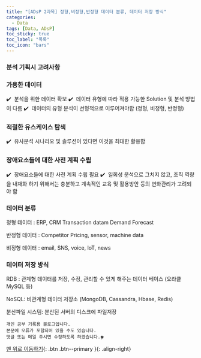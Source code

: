 ```yaml
---
title: "[ADsP 2과목] 정형,비정형,반정형 데이터 분류, 데이터 저장 방식"
categories:
  - Data
tags: [Data, ADsP]
toc_sticky: true
toc_label: "목록"
toc_icon: "bars"
---
```


### 분석 기획시 고려사항

### 가용한 데이터

✔️  분석을 위한 데이터 확보
✔️  데이터 유형에 따라 적용 가능한 Solution 및 분석 방법이 다름
✔️  데이터의 유형 분석이 선형적으로 이루어져야함 (정형, 비정형, 반정형)

### 적절한 유스케이스 탐색

✔️  유사분석 시나리오 및 솔루션이 있다면 이것을 최대한 활용함

### 장애요소들에 대한 사전 계획 수립

✔️  장애요소들에 대한 사전 계획 수립 필요
✔️  일회성 분석으로 그치지 않고, 조직 역량을 내재화 하기 위해서는 충분하고 계속적인 교육 및 활용방안 등의 변화관리가 고려되야 함

### 데이터 분류

정형 데이터 : ERP, CRM Transaction datam Demand Forecast

반정형 데이터 : Competitor Pricing, sensor, machine data

비정형 데이터 : email, SNS, voice, loT, news

### 데이터 저장 방식

RDB : 관계형 데이터를 저장, 수정, 관리할 수 있게 해주는 데이터 베이스 (오라클 MySQL 등)

NoSQL: 비관계형 데이터 저장소 (MongoDB, Cassandra, Hbase, Redis)

분산파일 시스템: 분산된 서버의 디스크에 파일저장

    개인 공부 기록용 블로그입니다.
    본문에 오류가 포함되어 있을 수도 있습니다.
    댓글 또는 메일 주시면 수정하도록 하겠습니다.🍀

[맨 위로 이동하기](#){: .btn .btn--primary }{: .align-right}
